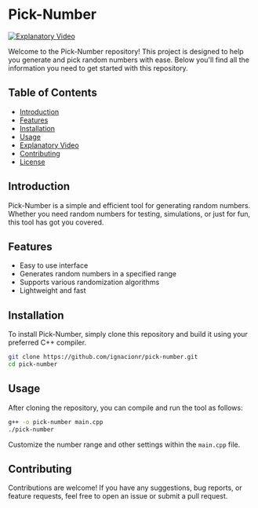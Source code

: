 # Pick-Number

[![Explanatory Video](https://img.youtube.com/vi/B5pNvkhr4AE/0.jpg)](https://www.youtube.com/watch?v=B5pNvkhr4AE)

Welcome to the Pick-Number repository! This project is designed to help you generate and pick random numbers with ease. Below you'll find all the information you need to get started with this repository.

## Table of Contents

- [Introduction](#introduction)
- [Features](#features)
- [Installation](#installation)
- [Usage](#usage)
- [Explanatory Video](#explanatory-video)
- [Contributing](#contributing)
- [License](#license)

## Introduction

Pick-Number is a simple and efficient tool for generating random numbers. Whether you need random numbers for testing, simulations, or just for fun, this tool has got you covered.

## Features

- Easy to use interface
- Generates random numbers in a specified range
- Supports various randomization algorithms
- Lightweight and fast

## Installation

To install Pick-Number, simply clone this repository and build it using your preferred C++ compiler.

```sh
git clone https://github.com/ignacionr/pick-number.git
cd pick-number
```

## Usage

After cloning the repository, you can compile and run the tool as follows:

```sh
g++ -o pick-number main.cpp
./pick-number
```

Customize the number range and other settings within the `main.cpp` file.

## Contributing

Contributions are welcome! If you have any suggestions, bug reports, or feature requests, feel free to open an issue or submit a pull request.

